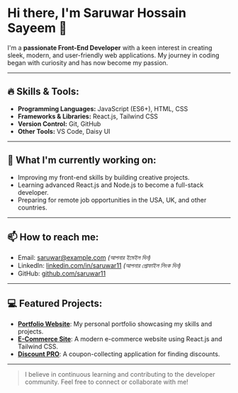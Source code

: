 # Hi there, I'm Saruwar Hossain Sayeem 👋  

I'm a **passionate Front-End Developer** with a keen interest in creating sleek, modern, and user-friendly web applications. My journey in coding began with curiosity and has now become my passion.

---

## 🔥 Skills & Tools:
- **Programming Languages:** JavaScript (ES6+), HTML, CSS  
- **Frameworks & Libraries:** React.js, Tailwind CSS  
- **Version Control:** Git, GitHub  
- **Other Tools:** VS Code, Daisy UI  

---

## 🌱 What I'm currently working on:
- Improving my front-end skills by building creative projects.
- Learning advanced React.js and Node.js to become a full-stack developer.
- Preparing for remote job opportunities in the USA, UK, and other countries.  

---

## 📫 How to reach me:
- Email: saruwar@example.com *(আপনার ইমেইল দিন)*  
- LinkedIn: [linkedin.com/in/saruwar11](#) *(আপনার প্রোফাইল লিংক দিন)*  
- GitHub: [github.com/saruwar11](https://github.com/saruwar11)  

---

## 💻 Featured Projects:
- **[Portfolio Website](https://github.com/saruwar11/portfolio)**: My personal portfolio showcasing my skills and projects.  
- **[E-Commerce Site](https://github.com/saruwar11/ecommerce-site)**: A modern e-commerce website using React.js and Tailwind CSS.  
- **[Discount PRO](https://github.com/saruwar11/discount-pro)**: A coupon-collecting application for finding discounts.

---

> I believe in continuous learning and contributing to the developer community. Feel free to connect or collaborate with me!

